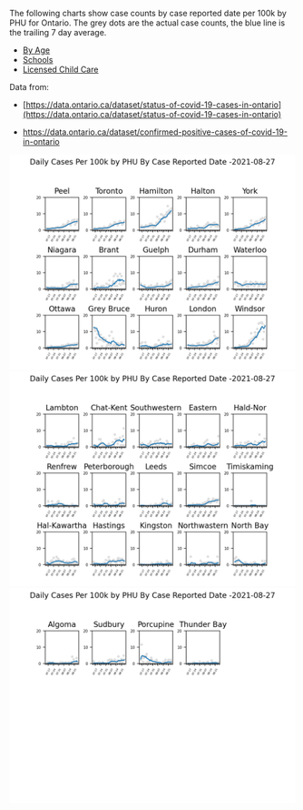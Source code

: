 The following charts show case counts by case reported date per 100k by PHU for Ontario.  The grey dots are the actual case counts, the blue line is the trailing 7 day average.


* [By Age](/byAge.md)
* [Schools](/schools.md)
* [Licensed Child Care](/LCC.md)

Data from:

* [https://data.ontario.ca/dataset/status-of-covid-19-cases-in-ontario](https://data.ontario.ca/dataset/status-of-covid-19-cases-in-ontario) 

* [https://data.ontario.ca/dataset/confirmed-positive-cases-of-covid-19-in-ontario ](https://data.ontario.ca/dataset/confirmed-positive-cases-of-covid-19-in-ontario) 



![Image1](/PHU/Ontario_Chart1.png)
![Image2](/PHU/Ontario_Chart2.png)
![Image3](/PHU/Ontario_Chart3.png)

